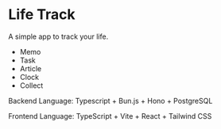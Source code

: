# Life Track

A simple app to track your life.

- Memo
- Task
- Article
- Clock
- Collect

Backend Language: Typescript + Bun.js + Hono + PostgreSQL

Frontend Language: TypeScript + Vite + React + Tailwind CSS
